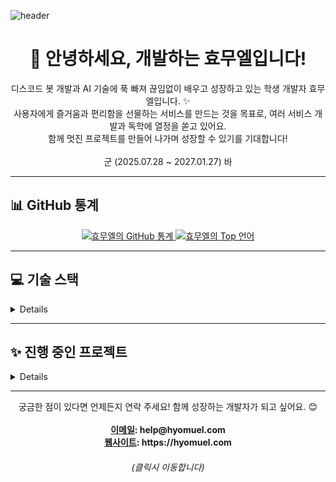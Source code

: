 
![header](https://capsule-render.vercel.app/api?type=blur&height=300&color=gradient&text=효무엘&section=header&fontAlign=50&fontSize=75&textBg=false)
<h1 align="center">👋 안녕하세요, 개발하는 효무엘입니다!</h1>
<p align="center">
  디스코드 봇 개발과 AI 기술에 푹 빠져 끊임없이 배우고 성장하고 있는 학생 개발자 효무엘입니다. ✨<br>
  사용자에게 즐거움과 편리함을 선물하는 서비스를 만드는 것을 목표로, 여러 서비스 개발과 독학에 열정을 쏟고 있어요.<br>
  함께 멋진 프로젝트를 만들어 나가며 성장할 수 있기를 기대합니다!
  <br>
  <br>
  군 (2025.07.28 ~ 2027.01.27) 바
</p>

---

## 📊 GitHub 통계

<div align="center">
  <a href="https://github.com/hyomuel">
    <img src="https://github-readme-stats.vercel.app/api?username=hyomuel&show_icons=true&theme=radical&hide_border=true&count_private=true" alt="효무엘의 GitHub 통계">
  </a>
  <a href="https://github.com/hyomuel">
    <img src="https://github-readme-stats.vercel.app/api/top-langs/?username=hyomuel&layout=compact&theme=radical&hide_border=true" alt="효무엘의 Top 언어">
  </a>
</div>

---

## 💻 기술 스택
<details>
<h3>🛠️ 개발 도구 및 환경</h3>
<p>
  <img src="https://img.shields.io/badge/Visual%20Studio-5C2D91.svg?style=for-the-badge&logo=visual-studio&logoColor=white" alt="Visual Studio">
  <img src="https://img.shields.io/badge/android%20studio-346ac1?style=for-the-badge&logo=android%20studio&logoColor=white" alt="Android Studio">
  <img src="https://img.shields.io/badge/Visual%20Studio%20Code-0078d7.svg?style=for-the-badge&logo=visual-studio-code&logoColor=white" alt="Visual Studio Code">
</p>

### 🌐 프론트엔드
<p>
  <img src="https://img.shields.io/badge/Next-black?style=for-the-badge&logo=next.js&logoColor=white" alt="Next JS">
  <img src="https://img.shields.io/badge/react-%2320232a.svg?style=for-the-badge&logo=react&logoColor=%2361DAFB" alt="React">
  <img src="https://img.shields.io/badge/astro-%232C2052.svg?style=for-the-badge&logo=astro&logoColor=white" alt="Astro">
  <img src="https://img.shields.io/badge/Flutter-%2302569B.svg?style=for-the-badge&logo=Flutter&logoColor=white" alt="Flutter">
  <img src="https://img.shields.io/badge/tailwindcss-%2338B2AC.svg?style=for-the-badge&logo=tailwind-css&logoColor=white" alt="TailwindCSS">
</p>

### ⚙️ 백엔드
<p>
  <img src="https://img.shields.io/badge/django-%23092E20.svg?style=for-the-badge&logo=django&logoColor=white" alt="Django">
  <img src="https://img.shields.io/badge/express.js-%23404d59.svg?style=for-the-badge&logo=express&logoColor=%2361DAFB" alt="Express.js">
  <img src="https://img.shields.io/badge/FastAPI-005571?style=for-the-badge&logo=fastapi" alt="FastAPI">
  <img src="https://img.shields.io/badge/flask-%23000.svg?style=for-the-badge&logo=flask&logoColor=white" alt="Flask">
</p>

### 🗣️ 사용하는 언어
<p>
  <img src="https://img.shields.io/badge/c++-%2300599C.svg?style=for-the-badge&logo=c%2B%2B&logoColor=white" alt="C++">
  <img src="https://img.shields.io/badge/dart-%230175C2.svg?style=for-the-badge&logo=dart&logoColor=white" alt="Dart">
  <img src="https://img.shields.io/badge/kotlin-%237F52FF.svg?style=for-the-badge&logo=kotlin&logoColor=white" alt="Kotlin">
  <img src="https://img.shields.io/badge/python-3670A0?style=for-the-badge&logo=python&logoColor=ffdd54" alt="Python">
  <img src="https://img.shields.io/badge/javascript-%23323330.svg?style=for-the-badge&logo=javascript&logoColor=%23F7DF1E" alt="JavaScript">
</p>

### 🗄️ 데이터베이스 (DB)
<p>
  <img src="https://img.shields.io/badge/MongoDB-47A248?style=for-the-badge&logo=mongodb&logoColor=white" alt="MongoDB">
  <img src="https://img.shields.io/badge/sqlite-%2307405e.svg?style=for-the-badge&logo=sqlite&logoColor=white" alt="SQLite">
</p>

### ☁️ 호스팅
<p>
  <img src="https://img.shields.io/badge/vercel-%23000000.svg?style=for-the-badge&logo=vercel&logoColor=white" alt="Vercel">
  <img src="https://img.shields.io/badge/%ED%95%98%EC%9D%B4%ED%94%8C%EB%A0%88%EC%9D%B4-8A2BE2?style=for-the-badge">
</p>

### 🖥️ 사용하는 OS
<p>
  <img src="https://img.shields.io/badge/Windows-0078D6?style=for-the-badge&logo=windows&logoColor=white" alt="Windows">
  <img src="https://img.shields.io/badge/Android-3DDC84?style=for-the-badge&logo=android&logoColor=white" alt="Android">
</p>
</details>

---

## ✨ 진행 중인 프로젝트

<details>

  ### ⛏️ 뭉개 - 마이닝 + RPG 디스코드 봇 (2025.06 ~ ing)
  *   **설명**: 광물을 캐고 RPG 요소를 즐길 수 있는 디스코드 봇
  *   **주요 기능**: 광물 채굴 시스템, 아이템 및 장비 시스템, 레벨업 및 스탯 관리, 랭킹 시스템 등
  *   **기술 스택**: Discord.js, MongoDB
  *   **진행 상황**: 현재 핵심 로직 구현 및 커맨드 시스템 개발 중
  
  ### 🛠️ 무엘공방 - 개발 유틸리티 웹사이트 (2025.07 ~ ing..?)
  *   **설명**: 개발자들이 유용하게 사용할 수 있는 다양한 기능을 모아둔 웹사이트
  *   **기술 스택**: Astro, Tailwind CSS
  *   **진행 상황**: 기능 오류로 인한 연기(?)

</details>

---

<p align="center">
  궁금한 점이 있다면 언제든지 연락 주세요! 함께 성장하는 개발자가 되고 싶어요. 😊<br><br>
  <strong>
  <a href="mailto:help@hyomuel.com" target='_blank'>이메일</a>: help@hyomuel.com<br>
  <a href="https://hyomuel.com" target='_blank'>웹사이트</a>: https://hyomuel.com
  </strong>
  <h6><p align="center">(클릭시 이동합니다)</p></h6>
</p>
